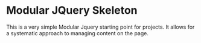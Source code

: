 # Modular JQuery Skeleton
This is a very simple Modular Jquery starting point for projects. It allows for a systematic approach to managing content on the page.


